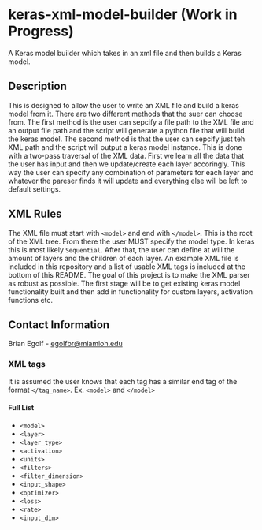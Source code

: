 # keras-xml-model-builder (Work in Progress)
A Keras model builder which takes in an xml file and then builds a Keras model.

## Description
This is designed to allow the user to write an XML file and build a keras model from it. There are two different methods that the suer can choose from. The first method is the user can sepcify a file path to the XML file and an output file path and the script will generate a python file that will build the keras model. The second method is that the user can sepcify just teh XML path and the script will output a keras model instance. This is done with a two-pass traversal of the XML data. First we learn all the data that the user has input and then we update/create each layer accoringly. This way the user can specify any combination of parameters for each layer and whatever the pareser finds it will update and everything else will be left to default settings.

## XML Rules 
The XML file must start with ```<model>``` and end with ```</model>```. This is the root of the XML tree. From there the user MUST specify the model type. In keras this is most likely ```Sequential```. After that, the user can define at will the amount of layers and the children of each layer. An example XML file is included in this repository and a list of usable XML tags is included at the bottom of this README. The goal of this project is to make the XML parser as robust as possible. The first stage will be to get existing keras model functionality built and then add in functionality for custom layers, activation functions etc. 

## Contact Information 
Brian Egolf - egolfbr@miamioh.edu 

### XML tags 
It is assumed the user knows that each tag has a similar end tag of the format ```</tag_name>```.
Ex.
```<model>``` and ```</model>```
#### Full List
- ```<model>```
- ```<layer>```
- ```<layer_type>```
- ```<activation>```
- ```<units>```
- ```<filters>```
- ```<filter_dimension>```
- ```<input_shape>```
- ```<optimizer>```
- ```<loss>```
- ```<rate>```
- ```<input_dim>```


